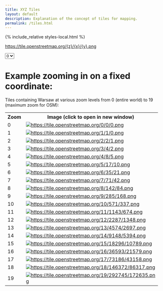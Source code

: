 ```yaml
---
title: XYZ Tiles
layout: default
description: Explanation of the concept of tiles for mapping.
permalink: /tiles.html
---
```


{% include_relative styles-local.html %}

https://tile.openstreetmap.org/{z}/{x}/{y}.png


<select id="zoom-select" onchange="displayZoomTable(this)">
    <option value="0">0</option>
    <option value="1">1</option>
    <option value="2">2</option>
    <option value="3">3</option>
    <option value="4">4</option>
</select>


<div id="tile-table">   </div>


# Example zooming in on a fixed coordinate:

Tiles containing Warsaw at various zoom levels from 0 (entire world) to 19 (maximum zoom for OSM):

<p>

<table>
<tr><th>Zoom</th><th>Image (click to open in new window)</th></tr>

<tr><td>0</td><td> <a href="https://tile.openstreetmap.org/0/0/0.png" target="_blank"><img src="https://tile.openstreetmap.org/0/0/0.png" title="https://tile.openstreetmap.org/0/0/0.png"></a> </td></tr>
<tr><td>1</td><td> <a href="https://tile.openstreetmap.org/1/1/0.png" target="_blank"><img src="https://tile.openstreetmap.org/1/1/0.png" title="https://tile.openstreetmap.org/1/1/0.png"></a> </td></tr>
<tr><td>2</td><td> <a href="https://tile.openstreetmap.org/2/2/1.png" target="_blank"><img src="https://tile.openstreetmap.org/2/2/1.png" title="https://tile.openstreetmap.org/2/2/1.png"></a> </td></tr>
<tr><td>3</td><td> <a href="https://tile.openstreetmap.org/3/4/2.png" target="_blank"><img src="https://tile.openstreetmap.org/3/4/2.png" title="https://tile.openstreetmap.org/3/4/2.png"></a> </td></tr>
<tr><td>4</td><td> <a href="https://tile.openstreetmap.org/4/8/5.png" target="_blank"><img src="https://tile.openstreetmap.org/4/8/5.png" title="https://tile.openstreetmap.org/4/8/5.png"></a> </td></tr>
<tr><td>5</td><td> <a href="https://tile.openstreetmap.org/5/17/10.png" target="_blank"><img src="https://tile.openstreetmap.org/5/17/10.png" title="https://tile.openstreetmap.org/5/17/10.png"></a> </td></tr>
<tr><td>6</td><td> <a href="https://tile.openstreetmap.org/6/35/21.png" target="_blank"><img src="https://tile.openstreetmap.org/6/35/21.png" title="https://tile.openstreetmap.org/6/35/21.png"></a> </td></tr>
<tr><td>7</td><td> <a href="https://tile.openstreetmap.org/7/71/42.png" target="_blank"><img src="https://tile.openstreetmap.org/7/71/42.png" title="https://tile.openstreetmap.org/7/71/42.png"></a> </td></tr>
<tr><td>8</td><td> <a href="https://tile.openstreetmap.org/8/142/84.png" target="_blank"><img src="https://tile.openstreetmap.org/8/142/84.png" title="https://tile.openstreetmap.org/8/142/84.png"></a> </td></tr>
<tr><td>9</td><td> <a href="https://tile.openstreetmap.org/9/285/168.png" target="_blank"><img src="https://tile.openstreetmap.org/9/285/168.png" title="https://tile.openstreetmap.org/9/285/168.png"></a> </td></tr>
<tr><td>10</td><td> <a href="https://tile.openstreetmap.org/10/571/337.png" target="_blank"><img src="https://tile.openstreetmap.org/10/571/337.png" title="https://tile.openstreetmap.org/10/571/337.png"></a> </td></tr>
<tr><td>11</td><td> <a href="https://tile.openstreetmap.org/11/1143/674.png" target="_blank"><img src="https://tile.openstreetmap.org/11/1143/674.png" title="https://tile.openstreetmap.org/11/1143/674.png"></a> </td></tr>
<tr><td>12</td><td> <a href="https://tile.openstreetmap.org/12/2287/1348.png" target="_blank"><img src="https://tile.openstreetmap.org/12/2287/1348.png" title="https://tile.openstreetmap.org/12/2287/1348.png"></a> </td></tr>
<tr><td>13</td><td> <a href="https://tile.openstreetmap.org/13/4574/2697.png" target="_blank"><img src="https://tile.openstreetmap.org/13/4574/2697.png" title="https://tile.openstreetmap.org/13/4574/2697.png"></a> </td></tr>
<tr><td>14</td><td> <a href="https://tile.openstreetmap.org/14/9148/5394.png" target="_blank"><img src="https://tile.openstreetmap.org/14/9148/5394.png" title="https://tile.openstreetmap.org/14/9148/5394.png"></a> </td></tr>
<tr><td>15</td><td> <a href="https://tile.openstreetmap.org/15/18296/10789.png" target="_blank"><img src="https://tile.openstreetmap.org/15/18296/10789.png" title="https://tile.openstreetmap.org/15/18296/10789.png"></a> </td></tr>
<tr><td>16</td><td> <a href="https://tile.openstreetmap.org/16/36593/21579.png" target="_blank"><img src="https://tile.openstreetmap.org/16/36593/21579.png" title="https://tile.openstreetmap.org/16/36593/21579.png"></a> </td></tr>
<tr><td>17</td><td> <a href="https://tile.openstreetmap.org/17/73186/43158.png" target="_blank"><img src="https://tile.openstreetmap.org/17/73186/43158.png" title="https://tile.openstreetmap.org/17/73186/43158.png"></a> </td></tr>
<tr><td>18</td><td> <a href="https://tile.openstreetmap.org/18/146372/86317.png" target="_blank"><img src="https://tile.openstreetmap.org/18/146372/86317.png" title="https://tile.openstreetmap.org/18/146372/86317.png"></a> </td></tr>
<tr><td>19</td><td> <a href="https://tile.openstreetmap.org/19/292745/172635.png" target="_blank"><img src="https://tile.openstreetmap.org/19/292745/172635.png" title="https://tile.openstreetmap.org/19/292745/172635.png"></a> </td></tr>


</table>

</p>



<script>

document.addEventListener("DOMContentLoaded", function () {
    let selectElement = document.querySelector("select#zoom-select");
    if (selectElement) {
        displayZoomTable(selectElement);
    }
});


function displayZoomTable(selectElement) {
	let zoom = parseInt(selectElement.value);

	let output = `<table class="tile">\n`;

	for (let row=0; row <= (2 ** zoom ); row++) {
		output += "<tr>";
		if (row == 0) {
			for (let col=0; col <= (2 ** zoom); col++) {
				if (col == 0) {
					output += `<td></td>`;
				} else if (col == 1) {
					output += `<td>x=0</td>`;
				} else {
					output += `<td>${col-1}</td>`;
				}
			}
		} else { // row > 0
			for (let col=0; col <= (2 ** zoom); col++) {
				if (col == 0) {
					if (row == 1) {
						output += `<td>y=0</td>`;
					} else {
						output += `<td>${row-1}</td>`;
					}
				} else { // col > 0
					let url = `https://tile.openstreetmap.org/${zoom}/${col-1}/${row-1}.png`;
					output += `<td class="tile"><a href="${url}" target="_blank"><img src="${url}" title="${url}"/></a></td>`;
				}
			}
		}
		output += "</tr>\n";
	}

    output += "</table>";

	let tableElement = document.querySelector("#tile-table");
	tableElement.innerHTML = output;

}


</script>


